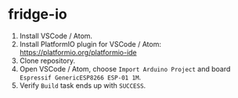# fridge-io


1. Install VSCode / Atom.
2. Install PlatformIO plugin for VSCode / Atom: https://platformio.org/platformio-ide
3. Clone repository.
4. Open VSCode / Atom, choose `Import Arduino Project` and board `Espressif GenericESP8266 ESP-01 1M`.
5. Verify `Build` task ends up with `SUCCESS`.
